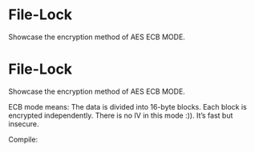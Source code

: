 # File-Lock
Showcase the encryption method of AES ECB MODE.
# File-Lock
Showcase the encryption method of AES ECB MODE.


ECB mode means:
The data is divided into 16-byte blocks.
Each block is encrypted independently.
There is no IV in this mode :)).
It’s fast but insecure.

Compile:
```gcc aes_encrypt.c -o aes_encrypt -lcrypto
```
